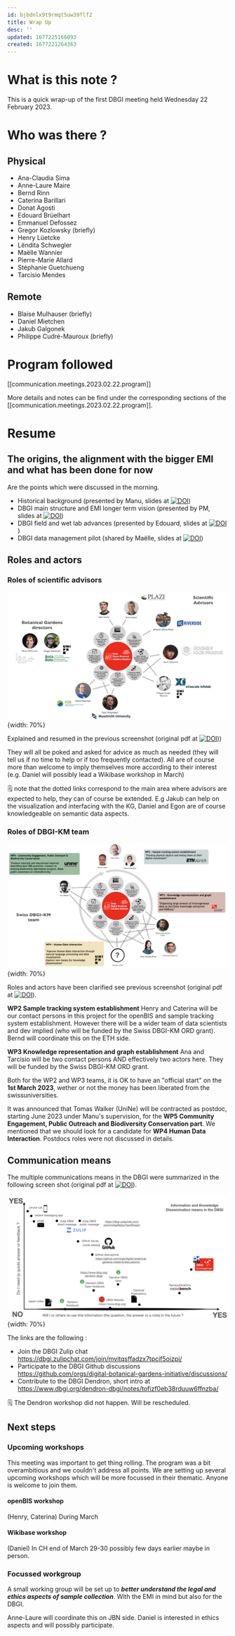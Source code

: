 ```yaml
---
id: bjbdnlx9t9rmqt5uw39flf2
title: Wrap Up
desc: ''
updated: 1677225166093
created: 1677221264363
---
```



# What is this note ?

This is a quick wrap-up of the first DBGI meeting held Wednesday 22 February 2023.

# Who was there ?

## Physical 

- Ana-Claudia Sima
- Anne-Laure Maire
- Bernd Rinn
- Caterina Barillari
- Donat Agosti
- Edouard Brüelhart
- Emmanuel Defossez
- Gregor Kozlowsky (briefly)
- Henry Lüetcke
- Lëndita Schwegler
- Maëlle Wannier
- Pierre-Marie Allard
- Stéphanie Guetchueng
- Tarcisio Mendes

## Remote

- Blaise Mulhauser (briefly)
- Daniel Mietchen
- Jakub Galgonek
- Philippe Cudré-Mauroux (briefly)

# Program followed

[[communication.meetings.2023.02.22.program]]

More details and notes can be find under the corresponding sections of the [[communication.meetings.2023.02.22.program]].

# Resume 

## The origins, the alignment with the bigger EMI and what has been done for now

Are the points which were discussed in the morning.

- Historical background (presented by Manu, slides at <a href="https://doi.org/10.5281/zenodo.7666200"><img src="https://zenodo.org/badge/DOI/10.5281/zenodo.7666200.svg" alt="DOI"></a>)
- DBGI main structure and EMI longer term vision (presented by PM, slides at <a href="https://doi.org/10.5281/zenodo.7662428"><img src="https://zenodo.org/badge/DOI/10.5281/zenodo.7662428.svg" alt="DOI"></a>)
- DBGI field and wet lab advances (presented by Edouard, slides at <a href="https://doi.org/10.5281/zenodo.7661180"><img src="https://zenodo.org/badge/DOI/10.5281/zenodo.7661180.svg" alt="DOI"></a>)
- DBGI data management pilot (shared by Maëlle, slides at <a href="https://doi.org/10.5281/zenodo.7665022"><img src="https://zenodo.org/badge/DOI/10.5281/zenodo.7665022.svg" alt="DOI"></a>)

## Roles and actors 

### Roles of scientific advisors

![Roles of scientific advisors](/assets/images/2023-02-24-08-06-14.png){width: 70%}

Explained and resumed in the previous screenshot (original pdf at <a href="https://doi.org/10.5281/zenodo.7663471"><img src="https://zenodo.org/badge/DOI/10.5281/zenodo.7663471.svg" alt="DOI"></a>))

They will all be poked and asked for advice as much as needed (they will tell us if no time to help or if too frequently contacted). All are of course more than welcome to imply themselves more according to their interest (e.g. Daniel will possibly lead a Wikibase workshop in March)

🗒️ note that the dotted links correspond to the main area where advisors are expected to help, they can of course be extended. E.g Jakub can help on the visualization and interfacing with the KG, Daniel and Egon are of course knowledgeable on semantic data aspects.

### Roles of DBGI-KM team 


![Roles of DBGI-KM team](/assets/images/2023-02-24-08-13-25.png){width: 70%}

Roles and actors have been clarified see previous screenshot (original pdf at <a href="https://doi.org/10.5281/zenodo.7663471"><img src="https://zenodo.org/badge/DOI/10.5281/zenodo.7663471.svg" alt="DOI"></a>).

**WP2 Sample tracking system establishment** Henry and Caterina will be our contact persons in this project for the openBIS and sample tracking system establishment. However there will be a wider team of data scientists and dev implied (who will be funded by the Swiss DBGI-KM ORD grant). Bernd will coordinate this on the ETH side. 

**WP3 Knowledge representation and graph establishment** Ana and Tarcisio will be two contact persons AND effectively two actors here. They will be funded by the Swiss DBGI-KM ORD grant.

Both for the WP2 and WP3 teams, it is OK to have an "official start" on the **1st March 2023**, wether or not the money has been liberated from the swissuniversities.

It was announced that Tomas Walker (UniNe) will be contracted as postdoc, starting June 2023 under Manu's supervision, for the **WP5 Community Engagement, Public Outreach and Biodiversity Conservation part**. We mentioned that we should look for a  candidate for **WP4 Human Data Interaction**. Postdocs roles were not discussed in details.


## Communication means

The multiple communications means in the DBGI were summarized in the following screen shot (original pdf at <a href="https://doi.org/10.5281/zenodo.7663471"><img src="https://zenodo.org/badge/DOI/10.5281/zenodo.7663471.svg" alt="DOI"></a>).

![Communication means in the DBGI](/assets/images/2023-02-24-08-34-49.png){width: 70%}

The links are the following :

- Join the DBGI Zulip chat https://dbgi.zulipchat.com/join/mvitqsffadzx7tpcif5oizpi/
- Participate to the DBGI Github discussions https://github.com/orgs/digital-botanical-gardens-initiative/discussions/
- Contribute to the DBGI Dendron, short intro at https://www.dbgi.org/dendron-dbgi/notes/tofizf0eb38rduuw6ffnzba/

🗒️ The Dendron workshop did not happen. Will be rescheduled. 


## Next steps


### Upcoming workshops

This meeting was important to get thing rolling. The program was a bit overambitious and we couldn't address all points.
We are setting up several upcoming workshops which will be more focussed in their thematic.
Anyone is welcome to join them. 

#### openBIS workshop

(Henry, Caterina)
During March

#### Wikibase workshop
(Daniel) In CH end of March 29-30 possibly few days earlier maybe in person.

### Focussed workgroup

A small working group will be set up to _**better understand the legal and ethics aspects of sample collection**_.
With the EMI in mind but also for the DBGI.

Anne-Laure will coordinate this on JBN side.
Daniel is interested in ethics aspects and will possibly participate.





